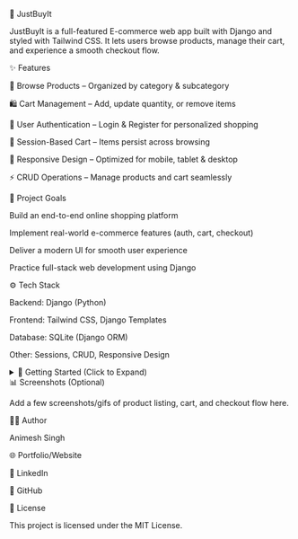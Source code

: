 🛒 JustBuyIt

JustBuyIt is a full-featured E-commerce web app built with Django and styled with Tailwind CSS. It lets users browse products, manage their cart, and experience a smooth checkout flow.

✨ Features

🔎 Browse Products – Organized by category & subcategory

🛍️ Cart Management – Add, update quantity, or remove items

👤 User Authentication – Login & Register for personalized shopping

💾 Session-Based Cart – Items persist across browsing

📱 Responsive Design – Optimized for mobile, tablet & desktop

⚡ CRUD Operations – Manage products and cart seamlessly

🎯 Project Goals

Build an end-to-end online shopping platform

Implement real-world e-commerce features (auth, cart, checkout)

Deliver a modern UI for smooth user experience

Practice full-stack web development using Django

⚙️ Tech Stack

Backend: Django (Python)

Frontend: Tailwind CSS, Django Templates

Database: SQLite (Django ORM)

Other: Sessions, CRUD, Responsive Design

<details> <summary>🚀 Getting Started (Click to Expand)</summary>
🔧 Installation

1️⃣ Clone the repo

git clone https://github.com/Animesh6027/justbuyit.git
cd justbuyit


2️⃣ Set up a virtual environment

python -m venv env
source env/bin/activate   # On Windows: env\Scripts\activate


3️⃣ Install dependencies

pip install -r requirements.txt


4️⃣ Run migrations & start server

python manage.py migrate
python manage.py runserver


➡️ Visit http://127.0.0.1:8000/ to explore the app.

</details>
📊 Screenshots (Optional)

Add a few screenshots/gifs of product listing, cart, and checkout flow here.

🧑‍💻 Author

Animesh Singh

🌐 Portfolio/Website

💼 LinkedIn

🐙 GitHub

📜 License

This project is licensed under the MIT License.
